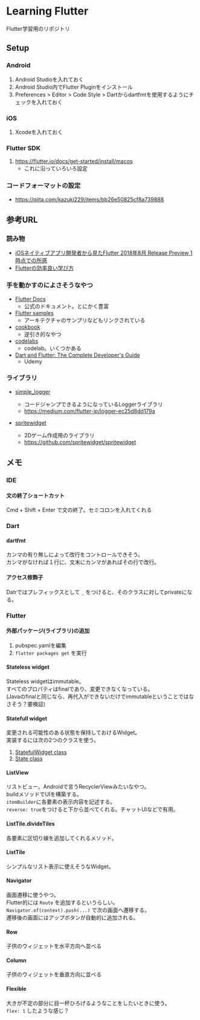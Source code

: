 # Learning Flutter
Flutter学習用のリポジトリ

## Setup

### Android
1. Android Studioを入れておく
2. Android Studio内でFlutter Pluginをインストール
3. Preferences > Editor > Code Style > Dartからdartfmtを使用するようにチェックを入れておく

### iOS
1. Xcodeを入れておく

### Flutter SDK
1. https://flutter.io/docs/get-started/install/macos
    * これに沿っていろいろ設定
    
### コードフォーマットの設定
* https://qiita.com/kazuki229/items/bb26e50825cf8a739888

## 参考URL

### 読み物
* [iOSネイティブアプリ開発者から見たFlutter 2018年8月 Release Preview 1 時点での所感](https://medium.com/flutter-jp/flutter-ios-5b2178018d3e)
* [Flutterの効率良い学び方](https://medium.com/flutter-jp/flutter-learning-c5640c5f05b9)

### 手を動かすのによさそうなやつ
* [Flutter Docs](https://flutter.io/docs)
    * 公式のドキュメント。とにかく豊富
* [Flutter samples](https://github.com/flutter/samples/blob/master/INDEX.md)
    * アーキテクチャのサンプリなどもリンクされている
* [cookbook](https://flutter.io/docs/cookbook)
    * 逆引き的なやつ
* [codelabs](https://flutter.io/docs/codelabs)
    * codelab。いくつかある
* [Dart and Flutter: The Complete Developer's Guide](https://www.udemy.com/dart-and-flutter-the-complete-developers-guide/learn/v4/overview)
    * Udemy

### ライブラリ
* [simple_logger](https://pub.dartlang.org/packages/simple_logger)
   * コードジャンプできるようになっているLoggerライブラリ
   * https://medium.com/flutter-jp/logger-ec25d8dd179a

* [spritewidget](https://pub.dartlang.org/packages/spritewidget)
   * 2Dゲーム作成用のライブラリ
   * https://github.com/spritewidget/spritewidget

## メモ

### IDE

#### 文の終了ショートカット
Cmd + Shift + Enter で文の終了。セミコロンを入れてくれる

### Dart

#### dartfmt
カンマの有り無しによって改行をコントロールできそう。  
カンマがなければ１行に、文末にカンマがあればその行で改行。

#### アクセス修飾子
Datrではプレフィックスとして `_` をつけると、そのクラスに対してprivateになる。

### Flutter

#### 外部パッケージ(ライブラリ)の追加
1. pubspec.yamlを編集
2. `flutter packages get` を実行

#### Stateless widget
Stateless widgetはimmutable。  
すべてのプロパティはfinalであり、変更できなくなっている。  
(Javaのfinalと同じなら、再代入ができないだけでimmutableということではなさそう？要検証)  

#### Statefull widget
変更される可能性のある状態を保持しておけるWidget。  
実装するには次の2つのクラスを使う。  
1. [StatefulWidget class](https://docs.flutter.io/flutter/widgets/StatefulWidget-class.html)
2. [State<T extends StatefulWidget> class](https://docs.flutter.io/flutter/widgets/State-class.html)
   
#### ListView
リストビュー。Androidで言うRecyclerViewみたいなやつ。  
buildメソッドでUIを構築する。  
`itemBuilder`に各要素の表示内容を記述する。  
`reverse: true`をつけると下から並べてくれる。チャットUIなどで有用。  

#### ListTile.divideTiles
各要素に区切り線を追加してくれるメソッド。

#### ListTile
シンプルなリスト表示に使えそうなWidget。

#### Navigator
画面遷移に使うやつ。  
Flutter的には `Route` を追加するというらしい。
`Navigator.of(context).push(...)` で次の画面へ遷移する。  
遷移後の画面にはアップボタンが自動的に追加される。  

#### Row
子供のウィジェットを水平方向へ並べる

#### Column
子供のウィジェットを垂直方向に並べる

#### Flexible
大きが不定の部分に目一杯ひろげるようなことをしたいときに使う。  
`flex: 1` したような感じ？  
